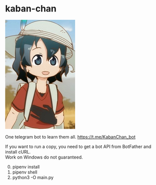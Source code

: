 # kaban-chan

![picture](kaban.jpg "Kaban-chan")

One telegram bot to learn them all. https://t.me/KabanChan_bot

If you want to run a copy, you need to get a bot API from BotFather and install cURL. <br>
Work on Windows do not guaranteed.

0. pipenv install
1. pipenv shell
2. python3 -O main.py
